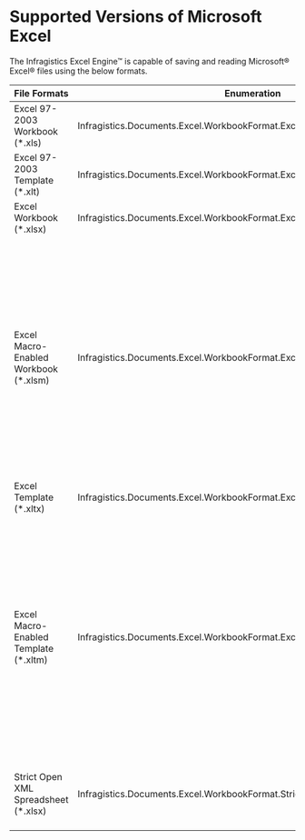 ﻿<!--
|metadata|
{
    "fileName": "excelengine-supported-versions-of-microsoft-excel",
    "controlName": "Infragistics Excel Library",
    "tags": ["FAQ"]
}
|metadata|
-->

# Supported Versions of Microsoft Excel

The Infragistics Excel Engine™ is capable of saving and reading Microsoft® Excel® files using the below formats.


|File Formats                          | Enumeration                                                               | Notes
|--------------------------------------|---------------------------------------------------------------------------|---------------------------------------------------------------------------------------------------------------------------------------------------------------------------------------------|
|Excel 97-2003 Workbook (*.xls)        | Infragistics.Documents.Excel.WorkbookFormat.Excel97To2003                 | Uses BIFF8 format.                                                                                                                                                                          |
|Excel 97-2003 Template (*.xlt)        | Infragistics.Documents.Excel.WorkbookFormat.Excel97To2003Template         | Uses BIFF8 format.                                                                                                                                                                          |
|Excel Workbook (*.xlsx)               | Infragistics.Documents.Excel.WorkbookFormat.Excel2007                     |                                                                                                                                                                                             |
|Excel Macro-Enabled Workbook (*.xlsm) | Infragistics.Documents.Excel.WorkbookFormat.Excel2007MacroEnabled         | The Infragistics Excel engine does not support creating, parsing nor executing macros. If there are modules in a file that is loaded those will be included in the output when it is saved. |
|Excel Template (*.xltx)               | Infragistics.Documents.Excel.WorkbookFormat.Excel2007Template             |                                                                                                                                                                                             |
|Excel Macro-Enabled Template (*.xltm) | Infragistics.Documents.Excel.WorkbookFormat.Excel2007MacroEnabledTemplate | The Infragistics Excel engine does not support creating, parsing nor executing macros. If there are modules in a file that is loaded those will be included in the output when it is saved. |
|Strict Open XML Spreadsheet (*.xlsx)  | Infragistics.Documents.Excel.WorkbookFormat.StrictOpenXml                 | The Strict Open XML file format (ISO/IEC 29500 Strict).                                                                                                                                     |
